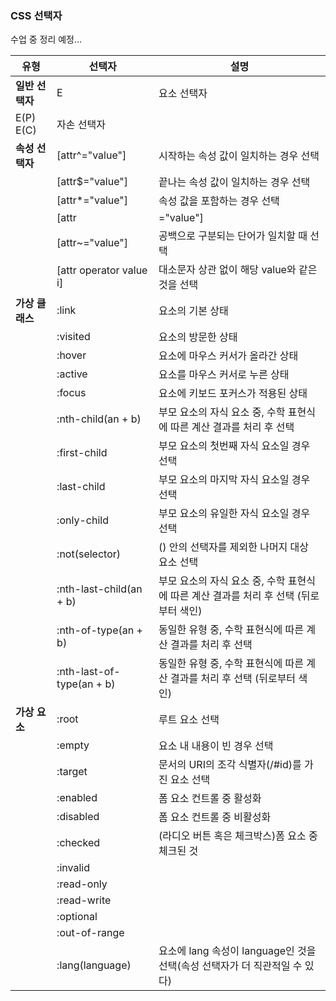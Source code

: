 ### CSS 선택자

수업 중 정리 예정...

유형 | 선택자 | 설명
--- | --- | ---
**일반 선택자** | E | 요소 선택자
 | E(P) E(C) | 자손 선택자
**속성 선택자** | [attr^="value"] | 시작하는 속성 값이 일치하는 경우 선택
        | [attr$="value"] | 끝나는 속성 값이 일치하는 경우 선택
        | [attr*="value"] | 속성 값을 포함하는 경우 선택
        | [attr|="value"] | 하이픈(-)으로 구분되는 단어가 일치할 때 선택
        | [attr~="value"] | 공백으로 구분되는 단어가 일치할 때 선택
        | [attr operator value i] | 대소문자 상관 없이 해당 value와 같은 것을 선택
**가상 클래스** | :link | <a> 요소의 기본 상태
        | :visited | <a> 요소의 방문한 상태
        | :hover | 요소에 마우스 커서가 올라간 상태
        | :active | 요소를 마우스 커서로 누른 상태
        | :focus | 요소에 키보드 포커스가 적용된 상태
        | :nth-child(an + b) | 부모 요소의 자식 요소 중, 수학 표현식에 따른 계산 결과를 처리 후 선택
        | :first-child | 부모 요소의 첫번째 자식 요소일 경우 선택
        | :last-child | 부모 요소의 마지막 자식 요소일 경우 선택
        | :only-child | 부모 요소의 유일한 자식 요소일 경우 선택
        | :not(selector) | () 안의 선택자를 제외한 나머지 대상 요소 선택
        | :nth-last-child(an + b) | 부모 요소의 자식 요소 중, 수학 표현식에 따른 계산 결과를 처리 후 선택 (뒤로부터 색인)
        | :nth-of-type(an + b) | 동일한 유형 중, 수학 표현식에 따른 계산 결과를 처리 후 선택
        | :nth-last-of-type(an + b) | 동일한 유형 중, 수학 표현식에 따른 계산 결과를 처리 후 선택 (뒤로부터 색인)
**가상 요소** | :root | 루트 요소 선택
        | :empty | 요소 내 내용이 빈 경우 선택
        | :target | 문서의 URI의 조각 식별자(/#id)를 가진 요소 선택
        | :enabled | 폼 요소 컨트롤 중 활성화
        | :disabled | 폼 요소 컨트롤 중 비활성화
        | :checked | (라디오 버튼 혹은 체크박스)폼 요소 중 체크된 것
        | :invalid |
        | :read-only |
        | :read-write |
        | :optional |
        | :out-of-range |
        | :lang(language) | 요소에 lang 속성이 language인 것을 선택(속성 선택자가 더 직관적일 수 있다)
